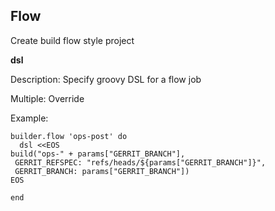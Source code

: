 ## Flow

Create build flow style project

**dsl**

Description: Specify groovy DSL for a flow job

Multiple: Override

Example:

    builder.flow 'ops-post' do
      dsl <<EOS
    build("ops-" + params["GERRIT_BRANCH"],
     GERRIT_REFSPEC: "refs/heads/${params["GERRIT_BRANCH"]}",
     GERRIT_BRANCH: params["GERRIT_BRANCH"])
    EOS

    end
